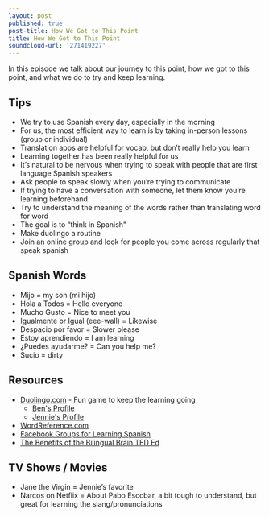 ```yaml
---
layout: post
published: true
post-title: How We Got to This Point
title: How We Got to This Point
soundcloud-url: '271419227'
---
```

In this episode we talk about our journey to this point, how we got to this point, and what we do to try and keep learning.

## Tips

- We try to use Spanish every day, especially in the morning
- For us, the most efficient way to learn is by taking in-person lessons (group or individual)
- Translation apps are helpful for vocab, but don’t really help you learn
- Learning together has been really helpful for us
- It’s natural to be nervous when trying to speak with people that are first language Spanish speakers
- Ask people to speak slowly when you’re trying to communicate
- If trying to have a conversation with someone, let them know you’re learning beforehand
- Try to understand the meaning of the words rather than translating word for word
- The goal is to “think in Spanish"
- Make duolingo a routine
- Join an online group and look for people you come across regularly that speak spanish

## Spanish Words

- Mijo = my son (mi hijo)
- Hola a Todos = Hello everyone
- Mucho Gusto = Nice to meet you
- Igualmente or Igual (eee-wall) = Likewise
- Despacio por favor = Slower please
- Estoy aprendiendo = I am learning
- ¿Puedes ayudarme? = Can you help me?
- Sucio = dirty

## Resources

- [Duolingo.com](http://duolingo.com) - Fun game to keep the learning going
    - [Ben's Profile](https://www.duolingo.com/bsullins)
    - [Jennie's Profile](https://www.duolingo.com/jenniejack)
- [WordReference.com](http://wordreference.com)
- [Facebook Groups for Learning Spanish](https://www.facebook.com/search/groups/?q=spanish%20learning)
- [The Benefits of the Bilingual Brain TED Ed](http://ed.ted.com/lessons/how-speaking-multiple-languages-benefits-the-brain-mia-nacamulli)

## TV Shows / Movies

- Jane the Virgin = Jennie’s favorite
- Narcos on Netflix = About Pabo Escobar, a bit tough to understand, but great for learning the slang/pronunciations
